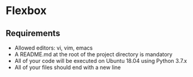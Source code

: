 # Flexbox

## Requirements
* Allowed editors: vi, vim, emacs
* A README.md at the root of the project directory is mandatory
* All of your code will be executed on Ubuntu 18.04 using Python 3.7.x
* All of your files should end with a new line